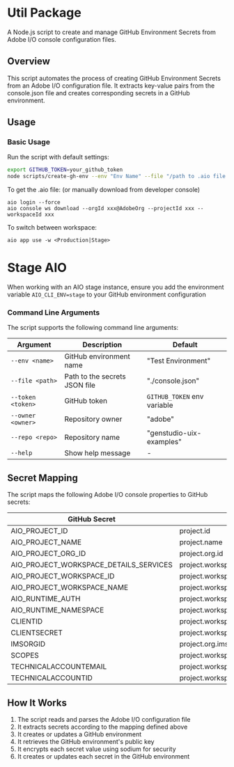 # Util Package

A Node.js script to create and manage GitHub Environment Secrets from Adobe I/O console configuration files.

## Overview

This script automates the process of creating GitHub Environment Secrets from an Adobe I/O configuration file. It extracts key-value pairs from the console.json file and creates corresponding secrets in a GitHub environment.

## Usage

### Basic Usage

Run the script with default settings:

```bash
export GITHUB_TOKEN=your_github_token
node scripts/create-gh-env --env "Env Name" --file "/path to .aio file or .console.json"
```

To get the .aio file: (or manually download from developer console)

```
aio login --force
aio console ws download --orgId xxx@AdobeOrg --projectId xxx --workspaceId xxx
```

To switch between workspace:

```
aio app use -w <Production|Stage>
```

# Stage AIO

When working with an AIO stage instance, ensure you add the environment variable `AIO_CLI_ENV=stage` to your GitHub environment configuration

### Command Line Arguments

The script supports the following command line arguments:

| Argument          | Description                   | Default                     |
| ----------------- | ----------------------------- | --------------------------- |
| `--env <name>`    | GitHub environment name       | "Test Environment"          |
| `--file <path>`   | Path to the secrets JSON file | "./console.json"            |
| `--token <token>` | GitHub token                  | `GITHUB_TOKEN` env variable |
| `--owner <owner>` | Repository owner              | "adobe"                     |
| `--repo <repo>`   | Repository name               | "genstudio-uix-examples"    |
| `--help`          | Show help message             | -                           |

## Secret Mapping

The script maps the following Adobe I/O console properties to GitHub secrets:

| GitHub Secret                          | Adobe I/O Console Property                                                              |
| -------------------------------------- | --------------------------------------------------------------------------------------- |
| AIO_PROJECT_ID                         | project.id                                                                              |
| AIO_PROJECT_NAME                       | project.name                                                                            |
| AIO_PROJECT_ORG_ID                     | project.org.id                                                                          |
| AIO_PROJECT_WORKSPACE_DETAILS_SERVICES | project.workspace.details.services                                                      |
| AIO_PROJECT_WORKSPACE_ID               | project.workspace.id                                                                    |
| AIO_PROJECT_WORKSPACE_NAME             | project.workspace.name                                                                  |
| AIO_RUNTIME_AUTH                       | project.workspace.details.runtime.namespaces[0].auth                                    |
| AIO_RUNTIME_NAMESPACE                  | project.workspace.details.runtime.namespaces[0].name                                    |
| CLIENTID                               | project.workspace.details.credentials[0].oauth_server_to_server.client_id               |
| CLIENTSECRET                           | project.workspace.details.credentials[0].oauth_server_to_server.client_secrets[0]       |
| IMSORGID                               | project.org.ims_org_id                                                                  |
| SCOPES                                 | project.workspace.details.credentials[0].oauth_server_to_server.scopes                  |
| TECHNICALACCOUNTEMAIL                  | project.workspace.details.credentials[0].oauth_server_to_server.technical_account_email |
| TECHNICALACCOUNTID                     | project.workspace.details.credentials[0].oauth_server_to_server.technical_account_id    |

## How It Works

1. The script reads and parses the Adobe I/O configuration file
2. It extracts secrets according to the mapping defined above
3. It creates or updates a GitHub environment
4. It retrieves the GitHub environment's public key
5. It encrypts each secret value using sodium for security
6. It creates or updates each secret in the GitHub environment
